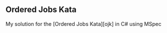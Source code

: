 ## Ordered Jobs Kata ##

My solution for the [Ordered Jobs Kata][ojk] in C# using MSpec

[obk]: http://invalidcast.com/2011/09/the-ordered-jobs-kata